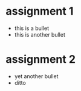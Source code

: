 # assignment 1 #

* this is a bullet
* this is another bullet

# assignment 2 #

* yet another bullet
* ditto


